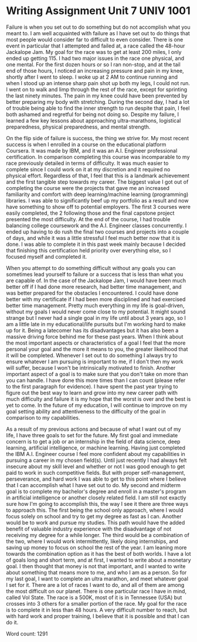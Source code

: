 # Writing Assignment Unit 7 UNIV 1001

Failure is when you set out to do something but do not accomplish what you meant to. I am well acquainted with failure as I have set out to do things that most people would consider far to difficult to even consider. There is one event in particular that I attempted and failed at, a race called the 48-hour Jackalope Jam. My goal for the race was to get at least 200 miles, I only ended up getting 115. I had two major issues in the race one physical, and one mental. For the first dozen hours or so I ran non-stop, and at the tail end of those hours, I noticed an increasing pressure and pain in my knee, shortly after I went to sleep. I woke up at 2 AM to continue running and when I stood up an intense sharp pain shot up both my legs, I could not run. I went on to walk and limp through the rest of the race, except for sprinting the last ninety minutes. The pain in my knee could have been prevented by better preparing my body with stretching. During the second day, I had a lot of trouble being able to find the inner strength to run despite that pain, I feel both ashamed and regretful for being not doing so. Despite my failure, I learned a few key lessons about approaching ultra-marathons, logistical preparedness, physical preparedness, and mental strength.

On the flip side of failure is success, the thing we strive for. My most recent success is when I enrolled in a course on the educational platform Coursera. It was made by IBM, and it was an A.I. Engineer professional certification. In comparison completing this course was incomparable to my race previously detailed in terms of difficulty. It was much easier to complete since I could work on it at my discretion and it required no physical effort. Regardless of that, I feel that this is a landmark achievement and the first tangible step towards my career. The biggest value I got out of completing the course were the projects that gave me an increased familiarity and comfort with deep learning/machine learning (programming) libraries. I was able to significantly beef up my portfolio as a result and now have something to show off to potential employers. The first 3 courses were easily completed, the 2 following those and the final capstone project presented the most difficulty. At the end of the course, I had trouble balancing college coursework and the A.I. Engineer classes concurrently. I ended up having to do rush the final two courses and projects into a couple of days, and while it was a little stressful I feel much better now that it is done. I was able to complete it in this past week mainly because I decided that finishing this certification held priority over everything else, so I focused myself and completed it.

When you attempt to do something difficult without any goals you can sometimes lead yourself to failure or a success that is less than what you are capable of. In the case of the Jackalope Jam, I would have been much better off if I had done more research, had better time management, and was better prepared for the obstacles I encountered. I could have done better with my certificate if I had been more disciplined and had exercised better time management. Pretty much everything in my life is goal-driven, without my goals I would never come close to my potential. It might sound strange but I never had a single goal in my life until about 3 years ago, so I am a little late in my educational/life pursuits but I'm working hard to make up for it. Being a latecomer has its disadvantages but it has also been a massive driving force behind me for these past years. When I think about the most important aspects or characteristics of a goal I feel that the more personal your goal and the more it means to you, the greater likelihood that it will be completed. Whenever I set out to do something I always try to ensure whatever I am pursuing is important to me, if I don't then my work will suffer, because I won't be intrinsically motivated to finish. Another important aspect of a goal is to make sure that you don't take on more than you can handle. I have done this more times than I can count (please refer to the first paragraph for evidence). I have spent the past year trying to figure out the best way to learn and grow into my new career path with much difficulty and failure it is my hope that the worst is over and the best is yet to come. In the future of my education, I will continue to improve on my goal setting ability and attentiveness to the difficulty of the goal in comparison to my capabilities.

As a result of my previous actions and because of what I want out of my life, I have three goals to set for the future. My first goal and immediate concern is to get a job or an internship in the field of data science, deep learning, artificial intelligence, or machine learning. Having just completed the IBM A.I. Engineer course I feel more confident about my capabilities in pursuing a career in my chosen field(s). Until just recently I had always felt insecure about my skill level and whether or not I was good enough to get paid to work in such competitive fields. But with proper self-management, perseverance, and hard work I was able to get to this point where I believe that I can accomplish what I have set out to do. My second and midterm goal is to complete my bachelor's degree and enroll in a master's program in artificial intelligence or another closely related field. I am still not exactly sure how I'm going to accomplish this, the way I see it there are three ways to approach this. The first being the school only approach, where I would focus solely on school and try to get my degree as fast as I can. Another would be to work and pursue my studies. This path would have the added benefit of valuable industry experience with the disadvantage of not receiving my degree for a while longer. The third would be a combination of the two, where I would work intermittently, likely doing internships, and saving up money to focus on school the rest of the year. I am leaning more towards the combination option as it has the best of both worlds. I have a lot of goals long and short term, and at first, I wanted to write about a monetary goal. I then thought that money is not that important, and I wanted to write about something that means more to me, and who I am as a person. So for my last goal, I want to complete an ultra marathon, and meet whatever goal I set for it. There are a lot of races I want to do, and all of them are among the most difficult on our planet. There is one particular race I have in mind, called Vol State. The race is a 500K, most of it is in Tennessee (USA) but crosses into 3 others for a smaller portion of the race. My goal for the race is to complete it in less than 48 hours. A very difficult number to reach, but with hard work and proper training, I believe that it is possible and that I can do it.

Word count: 1291